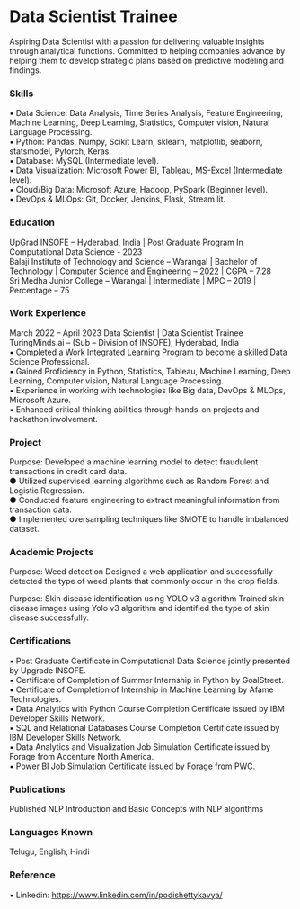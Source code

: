 # Data Scientist Trainee
Aspiring Data Scientist with a passion for delivering valuable insights through analytical functions. Committed to helping companies advance by helping them to develop strategic plans based on predictive modeling and findings.

### Skills
▪ Data Science: Data Analysis, Time Series Analysis, Feature Engineering, Machine Learning, Deep Learning, Statistics, Computer vision, Natural Language Processing.                                                                                                                                    
▪ Python: Pandas, Numpy, Scikit Learn, sklearn, matplotlib, seaborn, statsmodel, Pytorch, Keras.                                                                                                                   
▪ Database: MySQL (Intermediate level).                                                                                                                                                                              
▪ Data Visualization: Microsoft Power BI, Tableau, MS-Excel (Intermediate level).                                                                                                                                    
▪ Cloud/Big Data: Microsoft Azure, Hadoop, PySpark (Beginner level).                                                                                                                                                 
▪ DevOps & MLOps: Git, Docker, Jenkins, Flask, Stream lit.                                                                                                                                                           

### Education
UpGrad INSOFE – Hyderabad, India | Post Graduate Program In Computational Data Science - 2023                                                                                                                        
Balaji Institute of Technology and Science – Warangal | Bachelor of Technology | Computer Science and Engineering – 2022 | CGPA – 7.28                                                                               
Sri Medha Junior College – Warangal | Intermediate | MPC – 2019 | Percentage – 75                                                                                                                                    

### Work Experience
March 2022 – April 2023
Data Scientist | Data Scientist Trainee                                                                                                                                                                              
TuringMinds.ai – (Sub – Division of INSOFE), Hyderabad, India                                                                                                                                                        
▪ Completed a Work Integrated Learning Program to become a skilled Data Science Professional.                                                                                                                        
▪ Gained Proficiency in Python, Statistics, Tableau, Machine Learning, Deep Learning, Computer vision, Natural Language Processing.                                                                                  
▪ Experience in working with technologies like Big data, DevOps & MLOps, Microsoft Azure.                                                                                                                            
▪ Enhanced critical thinking abilities through hands-on projects and hackathon involvement.                                                                                                                          

### Project 
Purpose: Developed a machine learning model to detect fraudulent transactions in credit card data.                                                                                                                   
● Utilized supervised learning algorithms such as Random Forest and Logistic Regression.                                                                                                                             
● Conducted feature engineering to extract meaningful information from transaction data.                                                                                                                             
● Implemented oversampling techniques like SMOTE to handle imbalanced dataset.

### Academic Projects
Purpose: Weed detection
Designed a web application and successfully detected the type of weed plants that commonly
occur in the crop fields.

Purpose: Skin disease identification using YOLO v3 algorithm
Trained skin disease images using Yolo v3 algorithm and identified the type of skin disease successfully.

### Certifications
▪ Post Graduate Certificate in Computational Data Science jointly presented by Upgrade INSOFE.                                                                                                                       
▪ Certificate of Completion of Summer Internship in Python by GoalStreet.                                                                                                                                            
▪ Certificate of Completion of Internship in Machine Learning by Afame Technologies.                                                                                                                                 
▪ Data Analytics with Python Course Completion Certificate issued by IBM Developer Skills Network.                                                                                                                   
▪ SQL and Relational Databases Course Completion Certificate issued by IBM Developer Skills Network.                                                                                                                 
▪ Data Analytics and Visualization Job Simulation Certificate issued by Forage from Accenture North America.                                                                                                         
▪ Power BI Job Simulation Certificate issued by Forage from PWC.

### Publications
Published NLP Introduction and Basic Concepts with NLP algorithms

### Languages Known
Telugu, English, Hindi

### Reference
▪ Linkedin: https://www.linkedin.com/in/podishettykavya/
